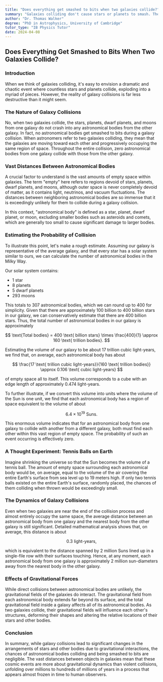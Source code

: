 ```yaml
---
title: "Does everything get smashed to bits when two galaxies collide?"
summary: "Galaxies colliding don't cause stars or planets to smash. The vast distances between celestial bodies make collisions extremely unlikely. Gravity, however, deforms the galaxies and alters the positions of stars, resulting in a slow, long process lasting millions of years."
author: "Dr. Thomas Walker"
degree: "PhD in Astrophysics, University of Cambridge"
tutor_type: "IB Physics Tutor"
date: 2024-04-08
---
```


## Does Everything Get Smashed to Bits When Two Galaxies Collide?

### Introduction

When we think of galaxies colliding, it's easy to envision a dramatic and chaotic event where countless stars and planets collide, exploding into a myriad of pieces. However, the reality of galaxy collisions is far less destructive than it might seem.

### The Nature of Galaxy Collisions

No, when two galaxies collide, the stars, planets, dwarf planets, and moons from one galaxy do not crash into any astronomical bodies from the other galaxy. In fact, no astronomical bodies get smashed to bits during a galaxy collision. When astronomers refer to two galaxies colliding, they mean that the galaxies are moving toward each other and progressively occupying the same region of space. Throughout the entire collision, zero astronomical bodies from one galaxy collide with those from the other galaxy.

### Vast Distances Between Astronomical Bodies

A crucial factor to understand is the vast amounts of empty space within galaxies. The term "empty" here refers to regions devoid of stars, planets, dwarf planets, and moons, although outer space is never completely devoid of matter, as it contains light, neutrinos, and vacuum fluctuations. The distances between neighboring astronomical bodies are so immense that it is exceedingly unlikely for them to collide during a galaxy collision. 

In this context, "astronomical body" is defined as a star, planet, dwarf planet, or moon, excluding smaller bodies such as asteroids and comets, which are generally too small to cause significant damage to larger bodies.

### Estimating the Probability of Collision

To illustrate this point, let's make a rough estimate. Assuming our galaxy is representative of the average galaxy, and that every star has a solar system similar to ours, we can calculate the number of astronomical bodies in the Milky Way. 

Our solar system contains:
- 1 star
- 8 planets
- 5 dwarf planets
- 293 moons

This totals to $307$ astronomical bodies, which we can round up to $400$ for simplicity. Given that there are approximately $100$ billion to $400$ billion stars in our galaxy, we can conservatively estimate that there are $400$ billion stars. Thus, the total number of astronomical bodies in our galaxy is approximately 

$$ 
\text{Total bodies} = 400 \text{ billion stars} \times \frac{400}{1} \approx 160 \text{ trillion bodies}.
$$

Estimating the volume of our galaxy to be about $17$ trillion cubic light-years, we find that, on average, each astronomical body has about 

$$ 
\frac{17 \text{ trillion cubic light-years}}{160 \text{ trillion bodies}} \approx 0.106 \text{ cubic light-years}
$$ 

of empty space all to itself. This volume corresponds to a cube with an edge length of approximately $0.474$ light-years. 

To further illustrate, if we convert this volume into units where the volume of the Sun is one unit, we find that each astronomical body has a region of space equivalent to the volume of about 

$$ 
6.4 \times 10^{19} \text{ Suns}.
$$ 

This enormous volume indicates that for an astronomical body from one galaxy to collide with another from a different galaxy, both must find each other within this vast region of empty space. The probability of such an event occurring is effectively zero.

### A Thought Experiment: Tennis Balls on Earth

Imagine shrinking the universe so that the Sun becomes the volume of a tennis ball. The amount of empty space surrounding each astronomical body would be, on average, equal to the volume of the air covering the entire Earth's surface from sea level up to $19$ meters high. If only two tennis balls existed on the entire Earth's surface, randomly placed, the chances of them colliding when thrown would be exceedingly small.

### The Dynamics of Galaxy Collisions

Even when two galaxies are near the end of the collision process and almost entirely occupy the same space, the average distance between an astronomical body from one galaxy and the nearest body from the other galaxy is still significant. Detailed mathematical analysis shows that, on average, this distance is about 

$$ 
0.3 \text{ light-years},
$$ 

which is equivalent to the distance spanned by $2$ million Suns lined up in a single-file row with their surfaces touching. Hence, at any moment, each astronomical body from one galaxy is approximately $2$ million sun-diameters away from the nearest body in the other galaxy.

### Effects of Gravitational Forces

While direct collisions between astronomical bodies are unlikely, the gravitational fields of the galaxies do interact. The gravitational field from each astronomical body extends far beyond its surface, and the total gravitational field inside a galaxy affects all of its astronomical bodies. As two galaxies collide, their gravitational fields will influence each other's structures, deforming their shapes and altering the relative locations of their stars and other bodies.

### Conclusion

In summary, while galaxy collisions lead to significant changes in the arrangements of stars and other bodies due to gravitational interactions, the chances of astronomical bodies colliding and being smashed to bits are negligible. The vast distances between objects in galaxies mean that these cosmic events are more about gravitational dynamics than violent collisions, unfolding over millions to hundreds of millions of years in a process that appears almost frozen in time to human observers.
    